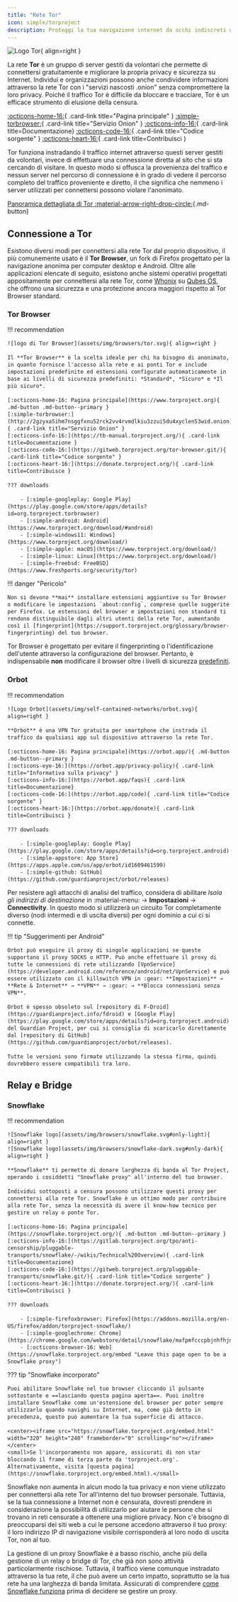 ```yaml
---
title: "Rete Tor"
icon: simple/torproject
description: Proteggi la tua navigazione internet da occhi indiscreti utilizzando la rete Tor, una rete sicura che elude la censura.
---
```


![Logo Tor](assets/img/self-contained-networks/tor.svg){ align=right }

La rete **Tor** è un gruppo di server gestiti da volontari che permette di connettersi gratuitamente e migliorare la propria privacy e sicurezza su Internet. Individui e organizzazioni possono anche condividere informazioni attraverso la rete Tor con i "servizi nascosti .onion" senza compromettere la loro privacy. Poiché il traffico Tor è difficile da bloccare e tracciare, Tor è un efficace strumento di elusione della censura.

[:octicons-home-16:](https://www.torproject.org){ .card-link title="Pagina principale" }
[:simple-torbrowser:](http://2gzyxa5ihm7nsggfxnu52rck2vv4rvmdlkiu3zzui5du4xyclen53wid.onion){ .card-link title="Servizio Onion" }
[:octicons-info-16:](https://tb-manual.torproject.org/){ .card-link title=Documentazione}
[:octicons-code-16:](https://gitweb.torproject.org/tor.git){ .card-link title="Codice sorgente" }
[:octicons-heart-16:](https://donate.torproject.org/){ .card-link title=Contribuisci }

Tor funziona instradando il traffico internet attraverso questi server gestiti da volontari, invece di effettuare una connessione diretta al sito che si sta cercando di visitare. In questo modo si offusca la provenienza del traffico e nessun server nel percorso di connessione è in grado di vedere il percorso completo del traffico proveniente e diretto, il che significa che nemmeno i server utilizzati per connettersi possono violare l'anonimato.

[Panoramica dettagliata di Tor :material-arrow-right-drop-circle:](advanced/tor-overview.md ""){.md-button}

## Connessione a Tor

Esistono diversi modi per connettersi alla rete Tor dal proprio dispositivo, il più comunemente usato è il **Tor Browser**, un fork di Firefox progettato per la navigazione anonima per computer desktop e Android. Oltre alle applicazioni elencate di seguito, esistono anche sistemi operativi progettati appositamente per connettersi alla rete Tor, come [Whonix](desktop.md#whonix) su [Qubes OS](desktop.md#qubes-os), che offrono una sicurezza e una protezione ancora maggiori rispetto al Tor Browser standard.

### Tor Browser

!!! recommendation

    ![logo di Tor Browser](assets/img/browsers/tor.svg){ align=right }
    
    Il **Tor Browser** è la scelta ideale per chi ha bisogno di anonimato, in quanto fornisce l'accesso alla rete e ai ponti Tor e include impostazioni predefinite ed estensioni configurate automaticamente in base ai livelli di sicurezza predefiniti: *Standard*, *Sicuro* e *Il più sicuro*.
    
    [:octicons-home-16: Pagina principale](https://www.torproject.org){ .md-button .md-button--primary }
    [:simple-torbrowser:](http://2gzyxa5ihm7nsggfxnu52rck2vv4rvmdlkiu3zzui5du4xyclen53wid.onion){ .card-link title="Servizio Onion" }
    [:octicons-info-16:](https://tb-manual.torproject.org/){ .card-link title=Documentazione }
    [:octicons-code-16:](https://gitweb.torproject.org/tor-browser.git/){ .card-link title="Codice sorgente" }
    [:octicons-heart-16:](https://donate.torproject.org/){ .card-link title=Contribuisce }
    
    ??? downloads
    
        - [:simple-googleplay: Google Play](https://play.google.com/store/apps/details?id=org.torproject.torbrowser)
        - [:simple-android: Android](https://www.torproject.org/download/#android)
        - [:simple-windows11: Windows](https://www.torproject.org/download/)
        - [:simple-apple: macOS](https://www.torproject.org/download/)
        - [:simple-linux: Linux](https://www.torproject.org/download/)
        - [:simple-freebsd: FreeBSD](https://www.freshports.org/security/tor)

!!! danger "Pericolo"

    Non si devono **mai** installare estensioni aggiuntive su Tor Browser o modificare le impostazioni `about:config`, comprese quelle suggerite per Firefox. Le estensioni del browser e impostazioni non standard ti rendono distinguibile dagli altri utenti della rete Tor, aumentando così il [fingerprint](https://support.torproject.org/glossary/browser-fingerprinting) del tuo browser.

Tor Browser è progettato per evitare il fingerprinting o l'identificazione dell'utente attraverso la configurazione del browser. Pertanto, è indispensabile **non** modificare il browser oltre i livelli di sicurezza [predefiniti](https://tb-manual.torproject.org/security-settings/).

### Orbot

!!! recommendation

    ![Logo Orbot](assets/img/self-contained-networks/orbot.svg){ align=right }
    
    **Orbot** è una VPN Tor gratuita per smartphone che instrada il traffico da qualsiasi app sul dispositivo attraverso la rete Tor.
    
    [:octicons-home-16: Pagina principale](https://orbot.app/){ .md-button .md-button--primary }
    [:octicons-eye-16:](https://orbot.app/privacy-policy){ .card-link title="Informativa sulla privacy" }
    [:octicons-info-16:](https://orbot.app/faqs){ .card-link title=Documentazione}
    [:octicons-code-16:](https://orbot.app/code){ .card-link title="Codice sorgente" }
    [:octicons-heart-16:](https://orbot.app/donate){ .card-link title=Contribuisci }
    
    ??? downloads
    
        - [:simple-googleplay: Google Play](https://play.google.com/store/apps/details?id=org.torproject.android)
        - [:simple-appstore: App Store](https://apps.apple.com/us/app/orbot/id1609461599)
        - [:simple-github: GitHub](https://github.com/guardianproject/orbot/releases)

Per resistere agli attacchi di analisi del traffico, considera di abilitare *Isola gli indirizzi di destinazione* in :material-menu: → **Impostazioni** → **Connectivity**. In questo modo si utilizzerà un circuito Tor completamente diverso (nodi intermedi e di uscita diversi) per ogni dominio a cui ci si connette.

!!! tip "Suggerimenti per Android"

    Orbot può eseguire il proxy di singole applicazioni se queste supportano il proxy SOCKS o HTTP. Può anche effettuare il proxy di tutte le connessioni di rete utilizzando [VpnService](https://developer.android.com/reference/android/net/VpnService) e può essere utilizzato con il killswitch VPN in :gear: **Impostazioni** → **Rete & Internet** → **VPN** → :gear: → **Blocca connessioni senza VPN**.
    
    Orbot è spesso obsoleto sul [repository di F-Droid](https://guardianproject.info/fdroid) e [Google Play](https://play.google.com/store/apps/details?id=org.torproject.android) del Guardian Project, per cui si consiglia di scaricarlo direttamente dal [repository di GitHub](https://github.com/guardianproject/orbot/releases).
    
    Tutte le versioni sono firmate utilizzando la stessa firma, quindi dovrebbero essere compatibili tra loro.

## Relay e Bridge

### Snowflake

!!! recommendation

    ![Snowflake logo](assets/img/browsers/snowflake.svg#only-light){ align=right }
    ![Snowflake logo](assets/img/browsers/snowflake-dark.svg#only-dark){ align=right }
    
    **Snowflake** ti permette di donare larghezza di banda al Tor Project, operando i cosiddetti "Snowflake proxy" all'interno del tuo browser.
    
    Individui sottoposti a censura possono utilizzare questi proxy per connettersi alla rete Tor. Snowflake è un ottimo modo per contribuire alla rete Tor, senza la necessità di avere il know-how tecnico per gestire un relay o ponte Tor.
    
    [:octicons-home-16: Pagina principale](https://snowflake.torproject.org/){ .md-button .md-button--primary }
    [:octicons-info-16:](https://gitlab.torproject.org/tpo/anti-censorship/pluggable-transports/snowflake/-/wikis/Technical%20Overview){ .card-link title=Documentazione}
    [:octicons-code-16:](https://gitweb.torproject.org/pluggable-transports/snowflake.git/){ .card-link title="Codice sorgente" }
    [:octicons-heart-16:](https://donate.torproject.org/){ .card-link title=Contribuisci }
    
    ??? downloads
    
        - [:simple-firefoxbrowser: Firefox](https://addons.mozilla.org/en-US/firefox/addon/torproject-snowflake/)
        - [:simple-googlechrome: Chrome](https://chrome.google.com/webstore/detail/snowflake/mafpmfcccpbjnhfhjnllmmalhifmlcie)
        - [:octicons-browser-16: Web](https://snowflake.torproject.org/embed "Leave this page open to be a Snowflake proxy")

??? tip "Snowflake incorporato"

    Puoi abilitare Snowflake nel tuo browser cliccando il pulsante sottostante e ==lasciando questa pagina aperta==. Puoi inoltre installare Snowflake come un'estensione del browser per poter sempre utilizzarlo quando navighi su Internet, ma, come già detto in precedenza, questo può aumentare la tua superficie di attacco.
    
    <center><iframe src="https://snowflake.torproject.org/embed.html" width="320" height="240" frameborder="0" scrolling="no"></iframe></center>
    <small>Se l'incorporamento non appare, assicurati di non star bloccando il frame di terza parte da 'torproject.org'. Alternativamente, visita [questa pagina](https://snowflake.torproject.org/embed.html).</small>

Snowflake non aumenta in alcun modo la tua privacy e non viene utilizzato per connettersi alla rete Tor all'interno del tuo browser personale. Tuttavia, se la tua connessione a Internet non è censurata, dovresti prendere in considerazione la possibilità di utilizzarlo per aiutare le persone che si trovano in reti censurate a ottenere una migliore privacy. Non c'è bisogno di preoccuparsi dei siti web a cui le persone accedono attraverso il tuo proxy: il loro indirizzo IP di navigazione visibile corrisponderà al loro nodo di uscita Tor, non al tuo.

La gestione di un proxy Snowflake è a basso rischio, anche più della gestione di un relay o bridge di Tor, che già non sono attività particolarmente rischiose. Tuttavia, il traffico viene comunque instradato attraverso la tua rete, il che può avere un certo impatto, soprattutto se la tua rete ha una larghezza di banda limitata. Assicurati di comprendere [come Snowflake funziona](https://gitlab.torproject.org/tpo/anti-censorship/pluggable-transports/snowflake/-/wikis/home) prima di decidere se gestire un proxy.
